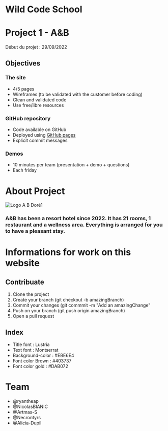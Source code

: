 # Wild Code School

# Project 1 - A&B
Début du projet : 29/09/2022

## Objectives

### The site
- 4/5 pages
- Wireframes (to be validated with the customer before coding)
- Clean and validated code
- Use free/libre resources

### GitHub repository
- Code available on GitHub
- Deployed using [GitHub pages](https://pages.github.com/)
- Explicit commit messages

### Demos
- 10 minutes per team (presentation + demo + questions)
- Each friday

# About Project
![Logo A B Doré1](https://user-images.githubusercontent.com/110486975/192791863-4e269f1c-5dd7-4b6c-8962-d3f60b6e1d21.png)

### A&B has been a resort hotel since 2022. It has 21 rooms, 1 restaurant and a wellness area. Everything is arranged for you to have a pleasant stay.

# Informations for work on this website

## Contribuate
1. Clone the project
2. Create your branch (git checkout -b amazingBranch)
3. Commit your changes (git commmit -m "Add an amazingChange"
4. Push on your branch (git push origin amazingBranch)
5. Open a pull request

## Index
- Title font : Lustria
- Text font : Montserrat
- Background-color : #EBE6E4
- Font color Brown : #403737
- Font color gold : #DAB072

# Team
* @ryantheap
* @NicolasBIANIC
* @Artmas-S
* @Necrontyrs
* @Alicia-Dupil


